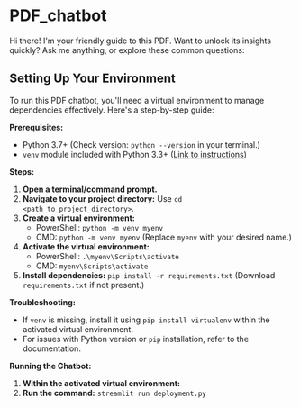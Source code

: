 # PDF_chatbot
Hi there!  I'm your friendly guide to this PDF. Want to unlock its insights quickly?  Ask me anything, or explore these common questions:


## Setting Up Your Environment

To run this PDF chatbot, you'll need a virtual environment to manage dependencies effectively. Here's a step-by-step guide:

**Prerequisites:**

- Python 3.7+ (Check version: `python --version` in your terminal.)
- `venv` module included with Python 3.3+ ([Link to instructions](https://docs.python.org/3/library/venv.html))

**Steps:**

1. **Open a terminal/command prompt.**
2. **Navigate to your project directory:** Use `cd <path_to_project_directory>`.
3. **Create a virtual environment:**
   - PowerShell: `python -m venv myenv`
   - CMD: `python -m venv myenv` (Replace `myenv` with your desired name.)
4. **Activate the virtual environment:**
   - PowerShell: `.\myenv\Scripts\activate`
   - CMD: `myenv\Scripts\activate`
5. **Install dependencies:** `pip install -r requirements.txt` (Download `requirements.txt` if not present.)

**Troubleshooting:**

- If `venv` is missing, install it using `pip install virtualenv` within the activated virtual environment.
- For issues with Python version or `pip` installation, refer to the documentation.

**Running the Chatbot:**

1. **Within the activated virtual environment:**
2. **Run the command:** `streamlit run deployment.py`









